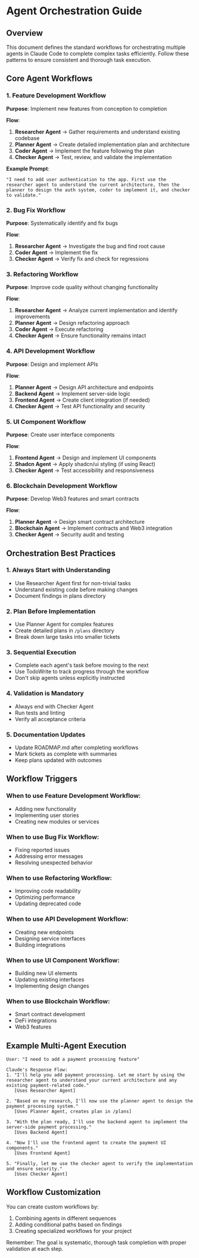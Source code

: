 # Agent Orchestration Guide

## Overview
This document defines the standard workflows for orchestrating multiple agents in Claude Code to complete complex tasks efficiently. Follow these patterns to ensure consistent and thorough task execution.

## Core Agent Workflows

### 1. Feature Development Workflow
**Purpose**: Implement new features from conception to completion

**Flow**:
1. **Researcher Agent** → Gather requirements and understand existing codebase
2. **Planner Agent** → Create detailed implementation plan and architecture
3. **Coder Agent** → Implement the feature following the plan
4. **Checker Agent** → Test, review, and validate the implementation

**Example Prompt**:
```
"I need to add user authentication to the app. First use the researcher agent to understand the current architecture, then the planner to design the auth system, coder to implement it, and checker to validate."
```

### 2. Bug Fix Workflow
**Purpose**: Systematically identify and fix bugs

**Flow**:
1. **Researcher Agent** → Investigate the bug and find root cause
2. **Coder Agent** → Implement the fix
3. **Checker Agent** → Verify fix and check for regressions

### 3. Refactoring Workflow
**Purpose**: Improve code quality without changing functionality

**Flow**:
1. **Researcher Agent** → Analyze current implementation and identify improvements
2. **Planner Agent** → Design refactoring approach
3. **Coder Agent** → Execute refactoring
4. **Checker Agent** → Ensure functionality remains intact

### 4. API Development Workflow
**Purpose**: Design and implement APIs

**Flow**:
1. **Planner Agent** → Design API architecture and endpoints
2. **Backend Agent** → Implement server-side logic
3. **Frontend Agent** → Create client integration (if needed)
4. **Checker Agent** → Test API functionality and security

### 5. UI Component Workflow
**Purpose**: Create user interface components

**Flow**:
1. **Frontend Agent** → Design and implement UI components
2. **Shadcn Agent** → Apply shadcn/ui styling (if using React)
3. **Checker Agent** → Test accessibility and responsiveness

### 6. Blockchain Development Workflow
**Purpose**: Develop Web3 features and smart contracts

**Flow**:
1. **Planner Agent** → Design smart contract architecture
2. **Blockchain Agent** → Implement contracts and Web3 integration
3. **Checker Agent** → Security audit and testing

## Orchestration Best Practices

### 1. Always Start with Understanding
- Use Researcher Agent first for non-trivial tasks
- Understand existing code before making changes
- Document findings in plans directory

### 2. Plan Before Implementation
- Use Planner Agent for complex features
- Create detailed plans in `/plans` directory
- Break down large tasks into smaller tickets

### 3. Sequential Execution
- Complete each agent's task before moving to the next
- Use TodoWrite to track progress through the workflow
- Don't skip agents unless explicitly instructed

### 4. Validation is Mandatory
- Always end with Checker Agent
- Run tests and linting
- Verify all acceptance criteria

### 5. Documentation Updates
- Update ROADMAP.md after completing workflows
- Mark tickets as complete with summaries
- Keep plans updated with outcomes

## Workflow Triggers

### When to use Feature Development Workflow:
- Adding new functionality
- Implementing user stories
- Creating new modules or services

### When to use Bug Fix Workflow:
- Fixing reported issues
- Addressing error messages
- Resolving unexpected behavior

### When to use Refactoring Workflow:
- Improving code readability
- Optimizing performance
- Updating deprecated code

### When to use API Development Workflow:
- Creating new endpoints
- Designing service interfaces
- Building integrations

### When to use UI Component Workflow:
- Building new UI elements
- Updating existing interfaces
- Implementing design changes

### When to use Blockchain Workflow:
- Smart contract development
- DeFi integrations
- Web3 features

## Example Multi-Agent Execution

```
User: "I need to add a payment processing feature"

Claude's Response Flow:
1. "I'll help you add payment processing. Let me start by using the researcher agent to understand your current architecture and any existing payment-related code."
   [Uses Researcher Agent]

2. "Based on my research, I'll now use the planner agent to design the payment processing system."
   [Uses Planner Agent, creates plan in /plans]

3. "With the plan ready, I'll use the backend agent to implement the server-side payment processing."
   [Uses Backend Agent]

4. "Now I'll use the frontend agent to create the payment UI components."
   [Uses Frontend Agent]

5. "Finally, let me use the checker agent to verify the implementation and ensure security."
   [Uses Checker Agent]
```

## Workflow Customization

You can create custom workflows by:
1. Combining agents in different sequences
2. Adding conditional paths based on findings
3. Creating specialized workflows for your project

Remember: The goal is systematic, thorough task completion with proper validation at each step.
